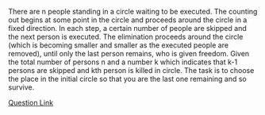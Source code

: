 There are n people standing in a circle waiting to be executed. The counting out begins at some point in the circle and proceeds around the circle in a fixed direction. In each step, a certain number of people are skipped and the next person is executed. The elimination proceeds around the circle (which is becoming smaller and smaller as the executed people are removed), until only the last person remains, who is given freedom. Given the total number of persons n and a number k which indicates that k-1 persons are skipped and kth person is killed in circle. 
The task is to choose the place in the initial circle so that you are the last one remaining and so survive.


[Question Link](https://www.geeksforgeeks.org/josephus-problem-set-1-a-on-solution/)
